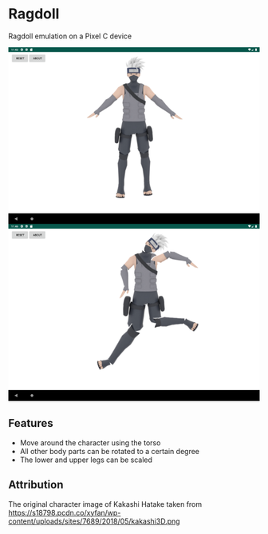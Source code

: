 # Ragdoll
Ragdoll emulation on a Pixel C device

![Ragdoll running on a Pixel C Tablet](img/pixel_c_avd.png)

## Features

- Move around the character using the torso
- All other body parts can be rotated to a certain degree
- The lower and upper legs can be scaled

## Attribution

The original character image of Kakashi Hatake taken from https://s18798.pcdn.co/xyfan/wp-content/uploads/sites/7689/2018/05/kakashi3D.png
